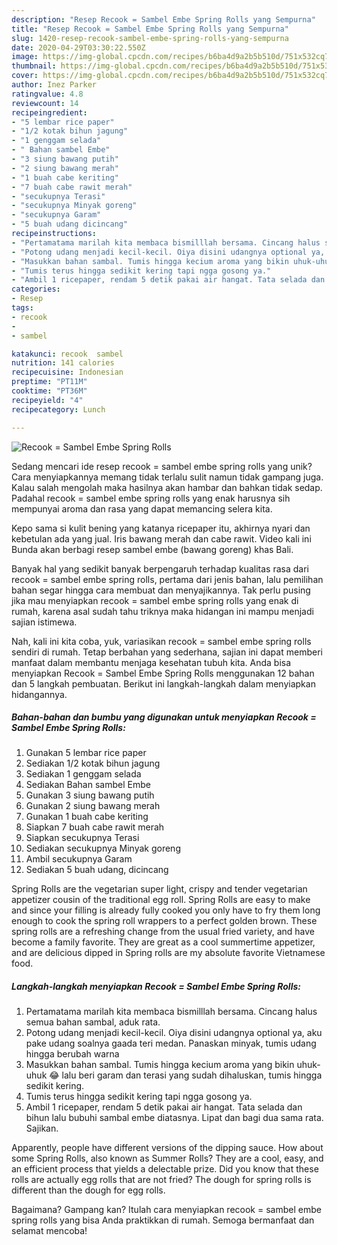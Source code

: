 ```yaml
---
description: "Resep Recook = Sambel Embe Spring Rolls yang Sempurna"
title: "Resep Recook = Sambel Embe Spring Rolls yang Sempurna"
slug: 1420-resep-recook-sambel-embe-spring-rolls-yang-sempurna
date: 2020-04-29T03:30:22.550Z
image: https://img-global.cpcdn.com/recipes/b6ba4d9a2b5b510d/751x532cq70/recook-sambel-embe-spring-rolls-foto-resep-utama.jpg
thumbnail: https://img-global.cpcdn.com/recipes/b6ba4d9a2b5b510d/751x532cq70/recook-sambel-embe-spring-rolls-foto-resep-utama.jpg
cover: https://img-global.cpcdn.com/recipes/b6ba4d9a2b5b510d/751x532cq70/recook-sambel-embe-spring-rolls-foto-resep-utama.jpg
author: Inez Parker
ratingvalue: 4.8
reviewcount: 14
recipeingredient:
- "5 lembar rice paper"
- "1/2 kotak bihun jagung"
- "1 genggam selada"
- " Bahan sambel Embe"
- "3 siung bawang putih"
- "2 siung bawang merah"
- "1 buah cabe keriting"
- "7 buah cabe rawit merah"
- "secukupnya Terasi"
- "secukupnya Minyak goreng"
- "secukupnya Garam"
- "5 buah udang dicincang"
recipeinstructions:
- "Pertamatama marilah kita membaca bismilllah bersama. Cincang halus semua bahan sambal, aduk rata."
- "Potong udang menjadi kecil-kecil. Oiya disini udangnya optional ya, aku pake udang soalnya gaada teri medan. Panaskan minyak, tumis udang hingga berubah warna"
- "Masukkan bahan sambal. Tumis hingga kecium aroma yang bikin uhuk-uhuk 😂 lalu beri garam dan terasi yang sudah dihaluskan, tumis hingga sedikit kering."
- "Tumis terus hingga sedikit kering tapi ngga gosong ya."
- "Ambil 1 ricepaper, rendam 5 detik pakai air hangat. Tata selada dan bihun lalu bubuhi sambal embe diatasnya. Lipat dan bagi dua sama rata. Sajikan."
categories:
- Resep
tags:
- recook
- 
- sambel

katakunci: recook  sambel 
nutrition: 141 calories
recipecuisine: Indonesian
preptime: "PT11M"
cooktime: "PT36M"
recipeyield: "4"
recipecategory: Lunch

---
```



![Recook = Sambel Embe Spring Rolls](https://img-global.cpcdn.com/recipes/b6ba4d9a2b5b510d/751x532cq70/recook-sambel-embe-spring-rolls-foto-resep-utama.jpg)

Sedang mencari ide resep recook = sambel embe spring rolls yang unik? Cara menyiapkannya memang tidak terlalu sulit namun tidak gampang juga. Kalau salah mengolah maka hasilnya akan hambar dan bahkan tidak sedap. Padahal recook = sambel embe spring rolls yang enak harusnya sih mempunyai aroma dan rasa yang dapat memancing selera kita.

Kepo sama si kulit bening yang katanya ricepaper itu, akhirnya nyari dan kebetulan ada yang jual. Iris bawang merah dan cabe rawit. Video kali ini Bunda akan berbagi resep sambel embe (bawang goreng) khas Bali.

Banyak hal yang sedikit banyak berpengaruh terhadap kualitas rasa dari recook = sambel embe spring rolls, pertama dari jenis bahan, lalu pemilihan bahan segar hingga cara membuat dan menyajikannya. Tak perlu pusing jika mau menyiapkan recook = sambel embe spring rolls yang enak di rumah, karena asal sudah tahu triknya maka hidangan ini mampu menjadi sajian istimewa.


Nah, kali ini kita coba, yuk, variasikan recook = sambel embe spring rolls sendiri di rumah. Tetap berbahan yang sederhana, sajian ini dapat memberi manfaat dalam membantu menjaga kesehatan tubuh kita. Anda bisa menyiapkan Recook = Sambel Embe Spring Rolls menggunakan 12 bahan dan 5 langkah pembuatan. Berikut ini langkah-langkah dalam menyiapkan hidangannya.

<!--inarticleads1-->

##### Bahan-bahan dan bumbu yang digunakan untuk menyiapkan Recook = Sambel Embe Spring Rolls:

1. Gunakan 5 lembar rice paper
1. Sediakan 1/2 kotak bihun jagung
1. Sediakan 1 genggam selada
1. Sediakan  Bahan sambel Embe
1. Gunakan 3 siung bawang putih
1. Gunakan 2 siung bawang merah
1. Gunakan 1 buah cabe keriting
1. Siapkan 7 buah cabe rawit merah
1. Siapkan secukupnya Terasi
1. Sediakan secukupnya Minyak goreng
1. Ambil secukupnya Garam
1. Sediakan 5 buah udang, dicincang


Spring Rolls are the vegetarian super light, crispy and tender vegetarian appetizer cousin of the traditional egg roll. Spring Rolls are easy to make and since your filling is already fully cooked you only have to fry them long enough to cook the spring roll wrappers to a perfect golden brown. These spring rolls are a refreshing change from the usual fried variety, and have become a family favorite. They are great as a cool summertime appetizer, and are delicious dipped in Spring rolls are my absolute favorite Vietnamese food. 

<!--inarticleads2-->

##### Langkah-langkah menyiapkan Recook = Sambel Embe Spring Rolls:

1. Pertamatama marilah kita membaca bismilllah bersama. Cincang halus semua bahan sambal, aduk rata.
1. Potong udang menjadi kecil-kecil. Oiya disini udangnya optional ya, aku pake udang soalnya gaada teri medan. Panaskan minyak, tumis udang hingga berubah warna
1. Masukkan bahan sambal. Tumis hingga kecium aroma yang bikin uhuk-uhuk 😂 lalu beri garam dan terasi yang sudah dihaluskan, tumis hingga sedikit kering.
1. Tumis terus hingga sedikit kering tapi ngga gosong ya.
1. Ambil 1 ricepaper, rendam 5 detik pakai air hangat. Tata selada dan bihun lalu bubuhi sambal embe diatasnya. Lipat dan bagi dua sama rata. Sajikan.


Apparently, people have different versions of the dipping sauce. How about some Spring Rolls, also known as Summer Rolls? They are a cool, easy, and an efficient process that yields a delectable prize. Did you know that these rolls are actually egg rolls that are not fried? The dough for spring rolls is different than the dough for egg rolls. 

Bagaimana? Gampang kan? Itulah cara menyiapkan recook = sambel embe spring rolls yang bisa Anda praktikkan di rumah. Semoga bermanfaat dan selamat mencoba!
